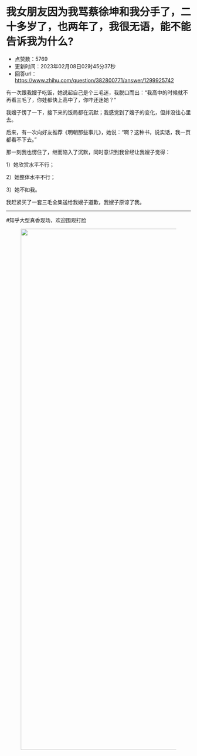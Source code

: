 # 我女朋友因为我骂蔡徐坤和我分手了，二十多岁了，也两年了，我很无语，能不能告诉我为什么?
- 点赞数：5769
- 更新时间：2023年02月08日02时45分37秒
- 回答url：https://www.zhihu.com/question/382800771/answer/1299925742
<body>
 <p data-pid="1-io-GlB">有一次跟我嫂子吃饭，她说起自己是个三毛迷，我脱口而出：“我高中的时候就不再看三毛了，你娃都快上高中了，你咋还迷她？”</p>
 <p data-pid="9bLlaAva">我嫂子愣了一下，接下来的饭局都在沉默；我感觉到了嫂子的变化，但并没往心里去。</p>
 <p data-pid="Cspjgzwp">后来，有一次向好友推荐《明朝那些事儿》，她说：“啊？这种书，说实话，我一页都看不下去。”</p>
 <p data-pid="8cV6_J7k">那一刻我也愣住了，继而陷入了沉默，同时意识到我曾经让我嫂子觉得：</p>
 <p data-pid="D4uB2Cmf">1）她欣赏水平不行；</p>
 <p data-pid="Ef35L-WJ">2）她整体水平不行；</p>
 <p data-pid="5ss_Qf25">3）她不如我。</p>
 <p data-pid="3L7PjCMB">我赶紧买了一套三毛全集送给我嫂子道歉，我嫂子原谅了我。</p>
 <hr>
 <p data-pid="yVOUHasW">#知乎大型真香现场，欢迎围观打脸</p>
 <figure data-size="normal">
  <img src="https://picx.zhimg.com/50/v2-dcd8f1c29a22d2379fb2233f233d220c_720w.jpg?source=1940ef5c" data-rawwidth="1416" data-rawheight="1225" data-size="normal" data-original-token="v2-dcd8f1c29a22d2379fb2233f233d220c" data-default-watermark-src="https://picx.zhimg.com/50/v2-2489a27aab5db5ff06ef2c57874bb077_720w.jpg?source=1940ef5c" class="origin_image zh-lightbox-thumb" width="1416" data-original="https://pic1.zhimg.com/v2-dcd8f1c29a22d2379fb2233f233d220c_r.jpg?source=1940ef5c">
 </figure>
 <p></p>
</body>